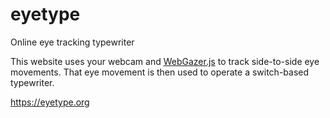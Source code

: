 # eyetype
Online eye tracking typewriter

This website uses your webcam and [WebGazer.js](https://webgazer.cs.brown.edu/) to track side-to-side eye movements. That eye movement is then used to operate a switch-based typewriter.

https://eyetype.org
